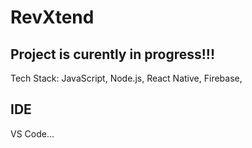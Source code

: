 # RevXtend

## Project is curently in progress!!!

Tech Stack: JavaScript, Node.js, React Native, Firebase,  

## IDE
VS Code...
 
